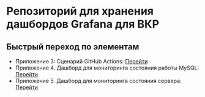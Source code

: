 # Репозиторий для хранения дашбордов Grafana для ВКР

## Быстрый переход по элементам 
- Приложение 3: Сценарий GitHub Actions: [Перейти](https://github.com/Ih8Do0RB3ll/grafana/blob/main/.github/workflows/create_pull_request.yml)
- Приложение 4. Дашборд для мониторинга состояния работы MySQL: [Перейти](https://github.com/Ih8Do0RB3ll/grafana/blob/main/dashboards/MySQL_Dashboard.json)
- Приложение 5. Дашборд для мониторинга состояния сервера: [Перейти](https://github.com/Ih8Do0RB3ll/grafana/blob/main/dashboards/%D0%A1%D1%82%D0%B0%D1%82%D0%B8%D1%81%D1%82%D0%B8%D0%BA%D0%B0_%D0%A1%D0%B5%D1%80%D0%B2%D0%B5%D1%80%D0%B0.json)


